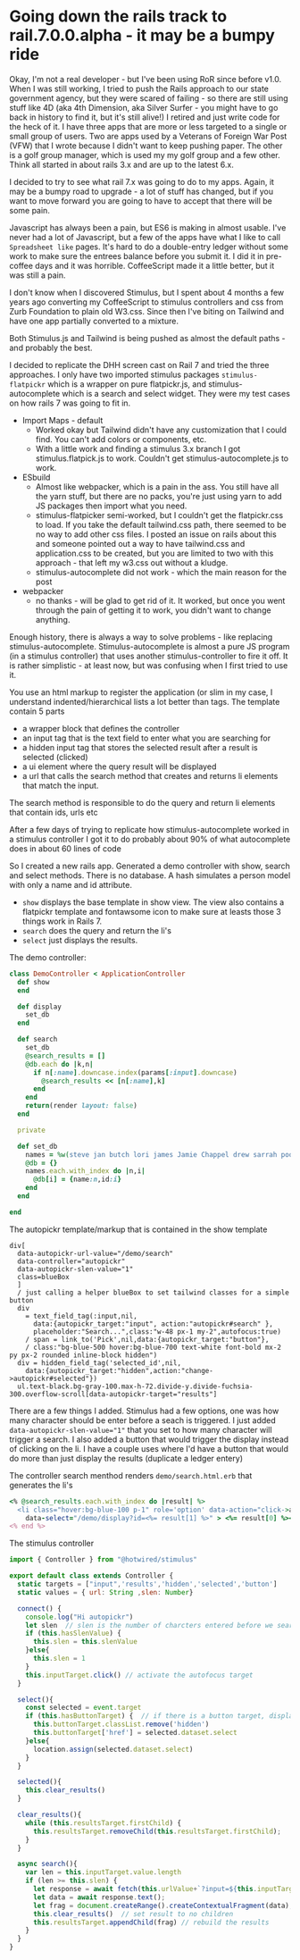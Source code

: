 # Going down the rails track to rail.7.0.0.alpha - it may be a bumpy ride

Okay, I'm not a real developer - but I've been using RoR since before v1.0. When I was still working, I tried to push the Rails approach to our state government agency, but they were scared of failing - so there are still using stuff like 4D (aka 4th Dimension, aka Silver Surfer - you might have to go back in history to find it, but it's still alive!) I retired and just write code for the heck of it. I have three apps that are more or less targeted to a single or small group of users. Two are apps used by a Veterans of Foreign War Post (VFW) that I wrote because I didn't want to keep pushing paper. The other is a golf group manager, which is used my my golf group and a few other. Think all started in about rails 3.x and are up to the latest 6.x. 

I decided to try to see what rail 7.x was going to do to my apps. Again, it may be a bumpy road to upgrade - a lot of stuff has changed, but if you want to move forward you are going to have to accept that there will be some pain.

Javascript has always been a pain, but ES6 is making in almost usable. I've never had a lot of Javascript, but a few of the apps have what I like to call `Spreadsheet like` pages. It's hard to do a double-entry ledger without some work to make sure the entrees balance before you submit it. I did it in pre-coffee days and it was horrible. CoffeeScript made it a little better, but it was still a pain.

I don't know when I discovered Stimulus, but I spent about 4 months a few years ago converting my CoffeeScript to stimulus controllers and css from Zurb Foundation to plain old W3.css. Since then I've biting on Tailwind and have one app partially converted to a mixture. 

Both Stimulus.js and Tailwind is being pushed as almost the default paths - and probably the best.

I decided to replicate the DHH screen cast on Rail 7 and tried the three approaches. I only have two imported stimulus packages `stimulus-flatpickr` which is a wrapper on pure flatpickr.js, and stimulus-autocomplete which is a search and select widget. They were my test cases on how rails 7 was going to fit in.

* Import Maps - default
    * Worked okay but Tailwind didn't have any customization that I could find. You can't add colors or components, etc.
    * With a little work and finding a stimulus 3.x branch I got stimulus.flatpick.js to work. Couldn't get stimulus-autocomplete.js to work.
* ESbuild
    * Almost like webpacker, which is a pain in the ass. You still have all the yarn stuff, but there are no packs, you're just using yarn to add JS packages then import what you need.
    * stimulus-flatpicker semi-worked, but I couldn't get the flatpickr.css to load. If you take the default tailwind.css path, there seemed to be no way to add other css files. I posted an issue on rails about this and someone pointed out a way to have tailwind.css and application.css to be created, but you are limited to two with this approach - that left my w3.css out without a kludge.
    * stimulus-autocomplete did not work - which the main reason for the post
* webpacker
    * no thanks - will be glad to get rid of it. It worked, but once you went through the pain of getting it to work, you didn't want to change anything.

Enough history, there is always a way to solve problems - like replacing stimulus-autocomplete. Stimulus-autocomplete is almost a pure JS program (in a stimulus controller) that uses another stimulus-controller to fire it off. It is rather simplistic - at least now, but was confusing when I first tried to use it.

You use an html markup to register the application (or slim in my case, I understand indented/hierarchical lists a lot better than tags. The template contain 5 parts

* a wrapper block that defines the controller
* an input tag that is the text field to enter what you are searching for
* a hidden input tag that stores the selected result after a result is selected (clicked)
* a ui element where the query result will be displayed
* a url that calls the search method that creates and returns li elements that match the input.

The search method is responsible to do the query and return li elements that contain ids, urls etc

After a few days of trying to replicate how stimulus-autocomplete worked in a stimulus controller I got it to do probably about 90% of what autocomplete does in about 60 lines of code

So I created a new rails app. Generated a demo controller with  show, search and select methods. There is no database. A hash simulates a person model with only a name and id attribute.

* `show` displays the base template in show view. The view also contains a flatpickr template and fontawsome icon to make sure at leasts those 3 things work in Rails 7.
* `search` does the query and return the li's
* `select` just displays the results.

The demo controller:

```ruby
class DemoController < ApplicationController
  def show
  end

  def display
    set_db
  end

  def search
    set_db
    @search_results = []
    @db.each do |k,n|
      if n[:name].downcase.index(params[:input].downcase)
        @search_results << [n[:name],k]
      end
    end
    return(render layout: false)
  end

  private

  def set_db
    names = %w(steve jan butch lori james Jamie Chappel drew sarrah poochie wimpie callie cammie momma peaks grouchie leftey rightey tigger).sort
    @db = {}
    names.each.with_index do |n,i|
      @db[i] = {name:n,id:i}
    end
  end

end
```

The autopickr template/markup that is contained in the show template

```slim
div[
  data-autopickr-url-value="/demo/search" 
  data-controller="autopickr"
  data-autopickr-slen-value="1"
  class=blueBox
  ]
  / just calling a helper blueBox to set tailwind classes for a simple button
  div
    = text_field_tag(:input,nil,
      data:{autopickr_target:"input", action:"autopickr#search" },
      placeholder:"Search...",class:"w-48 px-1 my-2",autofocus:true)
    / span = link_to('Pick',nil,data:{autopickr_target:"button"}, 
    / class:"bg-blue-500 hover:bg-blue-700 text-white font-bold mx-2 py px-2 rounded inline-block hidden")
  div = hidden_field_tag('selected_id',nil,
    data:{autopickr_target:"hidden",action:"change->autopickr#selected"})
  ul.text-black.bg-gray-100.max-h-72.divide-y.divide-fuchsia-300.overflow-scroll[data-autopickr-target="results"] 
```

There are a few things I added. Stimulus had a few options, one was how many character should be enter before a seach is triggered. I just added `data-autopickr-slen-value="1"` that you set to how many character will trigger a search. I also added a button that would trigger the display instead of clicking on the li. I have a couple uses where I'd have a button that would do more than just display the results (duplicate a ledger entery)

The controller search menthod renders `demo/search.html.erb` that generates the li's

```ruby
<% @search_results.each.with_index do |result| %>
  <li class="hover:bg-blue-100 p-1" role='option' data-action="click->autopickr#select" data-select-id="<%= result[1] %>"
    data-select="/demo/display?id=<%= result[1] %>" > <%= result[0] %></li>
<% end %>

```

The stimulus controller

```javascript
import { Controller } from "@hotwired/stimulus"

export default class extends Controller {
  static targets = ["input",'results','hidden','selected','button']
  static values = { url: String ,slen: Number}

  connect() {
    console.log("Hi autopickr")
    let slen  // slen is the number of charcters entered before we search/query
    if (this.hasSlenValue) {
      this.slen = this.slenValue
    }else{
      this.slen = 1
    }
    this.inputTarget.click() // activate the autofocus target
  }

  select(){
    const selected = event.target
    if (this.hasButtonTarget) {  // if there is a button target, display instead of following url
      this.buttonTarget.classList.remove('hidden')
      this.buttonTarget['href'] = selected.dataset.select
    }else{
      location.assign(selected.dataset.select)
    }
  }

  selected(){
    this.clear_results()
  }

  clear_results(){
    while (this.resultsTarget.firstChild) {
      this.resultsTarget.removeChild(this.resultsTarget.firstChild);
    }
  }

  async search(){
    var len = this.inputTarget.value.length
    if (len >= this.slen) { 
      let response = await fetch(this.urlValue+`?input=${this.inputTarget.value}`);
      let data = await response.text();
      let frag = document.createRange().createContextualFragment(data);
      this.clear_results()  // set result to no children
      this.resultsTarget.appendChild(frag) // rebuild the results
    }
  }
}

```